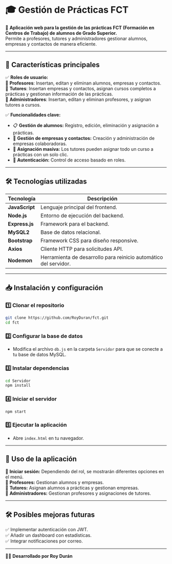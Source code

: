 # 🎓 Gestión de Prácticas FCT

📌 **Aplicación web para la gestión de las prácticas FCT (Formación en Centros de Trabajo) de alumnos de Grado Superior.**\
Permite a profesores, tutores y administradores gestionar alumnos, empresas y contactos de manera eficiente.

---

## 🚀 Características principales

✅ **Roles de usuario:**\
🔹 **Profesores**: Insertan, editan y eliminan alumnos, empresas y contactos.\
🔹 **Tutores**: Insertan empresas y contactos, asignan cursos completos a prácticas y gestionan información de las prácticas.\
🔹 **Administradores**: Insertan, editan y eliminan profesores, y asignan tutores a cursos.

✅ **Funcionalidades clave:**

- 📋 **Gestión de alumnos:** Registro, edición, eliminación y asignación a prácticas.
- 🏢 **Gestión de empresas y contactos:** Creación y administración de empresas colaboradoras.
- 🔄 **Asignación masiva:** Los tutores pueden asignar todo un curso a prácticas con un solo clic.
- 🔐 **Autenticación:** Control de acceso basado en roles.

---

## 🛠️ Tecnologías utilizadas

| Tecnología  | Descripción                                                    |
|------------|----------------------------------------------------------------|
| **JavaScript** | Lenguaje principal del frontend.                            |
| **Node.js**   | Entorno de ejecución del backend.                            |
| **Express.js** | Framework para el backend.                                  |
| **MySQL2**    | Base de datos relacional.                                   |
| **Bootstrap** | Framework CSS para diseño responsive.                        |
| **Axios**     | Cliente HTTP para solicitudes API.                          |
| **Nodemon**   | Herramienta de desarrollo para reinicio automático del servidor. |

---

## 📥 Instalación y configuración

### 1️⃣ **Clonar el repositorio**

```bash
git clone https://github.com/RoyDuran/fct.git
cd fct
```

### 2️⃣ **Configurar la base de datos**

- Modifica el archivo `db.js` en la carpeta `Servidor` para que se conecte a tu base de datos MySQL.

### 3️⃣ **Instalar dependencias**

```bash
cd Servidor
npm install
```

### 4️⃣ **Iniciar el servidor**

```bash
npm start
```

### 5️⃣ **Ejecutar la aplicación**

- Abre `index.html` en tu navegador.

---

## 🎯 Uso de la aplicación

🔹 **Iniciar sesión:** Dependiendo del rol, se mostrarán diferentes opciones en el menú.\
🔹 **Profesores:** Gestionan alumnos y empresas.\
🔹 **Tutores:** Asignan alumnos a prácticas y gestionan empresas.\
🔹 **Administradores:** Gestionan profesores y asignaciones de tutores.

---

## 🛠️ Posibles mejoras futuras

✅ Implementar autenticación con JWT.\
✅ Añadir un dashboard con estadísticas.\
✅ Integrar notificaciones por correo.

---

👨‍💻 **Desarrollado por Roy Durán**


